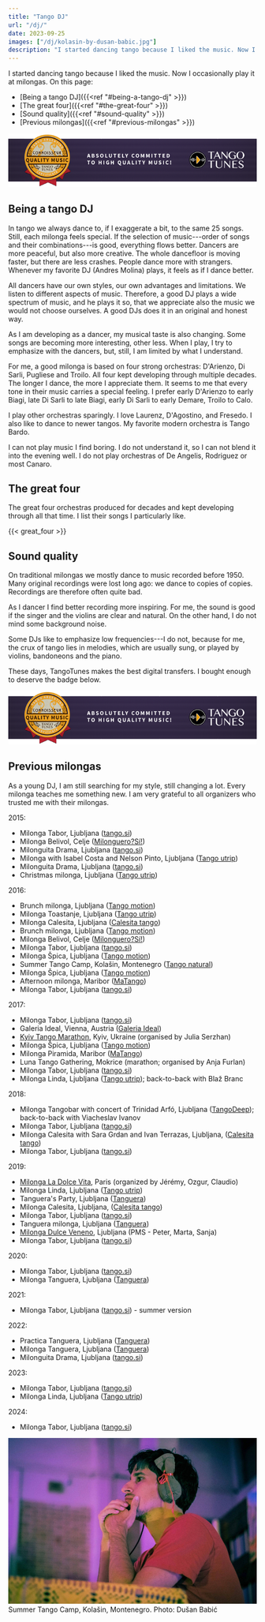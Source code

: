```yaml
---
title: "Tango DJ"
url: "/dj/"
date: 2023-09-25
images: ["/dj/kolasin-by-dusan-babic.jpg"]
description: "I started dancing tango because I liked the music. Now I occasionally play it at milongas."
---
```


I started dancing tango because I liked the music. Now 
I occasionally play it at milongas. On this page:

- [Being a tango DJ]({{<ref "#being-a-tango-dj" >}})
- [The great four]({{<ref "#the-great-four" >}})
- [Sound quality]({{<ref "#sound-quality" >}})
- [Previous milongas]({{<ref "#previous-milongas" >}})

[<img src="/dj/tt_connoisseur_banner.png"
alt="TangoTunes connoisseur badge" />](
http://blog.tangotunes.com/tangotunes-connoisseur-quality-music-badge/)

Being a tango DJ
----------------

In tango we always dance to, if I exaggerate a bit, to the same 25 songs.
Still, each milonga feels special. If the selection of music---order of songs and their
combinations---is good, everything flows better.
Dancers are more peaceful, but also more creative. The whole dancefloor is
moving faster, but there are less crashes.  People dance more with strangers.
Whenever my favorite DJ (Andres Molina) plays, it feels as if I dance better.

All dancers have our own styles, our own advantages and limitations. We listen to
different aspects of music. Therefore, a good DJ plays a wide spectrum of
music, and he plays it so, that we appreciate also the music we would not choose ourselves.
A good DJs does it in an original and honest way.

As I am developing as a dancer, my musical taste is also changing.
Some songs are becoming more interesting, other less. When I play, I try
to emphasize with the dancers, but, still, I am limited by what I understand.

For me, a good milonga is based on four strong orchestras: D'Arienzo, Di Sarli,
Pugliese and Troilo. All four kept developing through multiple decades.
The longer I dance, the more I appreciate them. It seems to me that every tone
in their music carries a special feeling. I prefer early D'Arienzo
to early Biagi, late Di Sarli to late Biagi, early Di Sarli to early Demare, Troilo
to Calo.

I play other orchestras sparingly. I love Laurenz, D'Agostino, and Fresedo.
I also like to dance to newer tangos. My favorite modern orchestra is Tango Bardo.

I can not play music I find boring. I do not understand it, so I can not blend it into the evening well.
I do not play orchestras of De Angelis, Rodriguez or most Canaro.

The great four
--------------

The great four orchestras produced for decades and kept developing through
all that time. I list their songs I particularly like.

{{< great_four >}}


Sound quality
-------------

On traditional milongas we mostly dance to music recorded before 1950. Many
original recordings were lost long ago: we dance to copies of copies. Recordings are
therefore often quite bad.

As I dancer I find better recording more inspiring. For me, the sound
is good if the singer and the violins are clear and natural. On the other hand,
I do not mind some background noise. 

Some DJs like to emphasize low frequencies---I do not,
because for me, the crux of tango lies in melodies, which are usually sung,
or played by violins, bandoneons and the piano. 

These days, TangoTunes makes the best digital transfers. I bought enough
to deserve the badge below.

[<img src="/dj/tt_connoisseur_banner.png"
alt="TangoTunes connoisseur badge" />](
http://blog.tangotunes.com/tangotunes-connoisseur-quality-music-badge/)


Previous milongas
-----------------

As a young DJ, I am still searching for my style, still changing a lot.
Every milonga teaches me something new. 
I am very grateful to all organizers who trusted me with their milongas.

2015:

- Milonga Tabor, Ljubljana ([tango.si](http://www.tango.si/))
- Milonga Belivol, Celje ([Milonguero?Sí!](https://www.milonguero.si/))
- Milonguita Drama, Ljubljana ([tango.si](http://www.tango.si/))
- Milonga with Isabel Costa and Nelson Pinto, Ljubljana ([Tango utrip](http://tangoutrip.si/))
- Milonguita Drama, Ljubljana ([tango.si](http://www.tango.si/))
- Christmas milonga, Ljubljana ([Tango utrip](http://tangoutrip.si/))

2016:

- Brunch milonga, Ljubljana ([Tango motion](http://tango-motion.com/))
- Milonga Toastanje, Ljubljana ([Tango utrip](http://tangoutrip.si/))
- Milonga Calesita, Ljubljana ([Calesita tango](http://www.calesitatango.si/))
- Brunch milonga, Ljubljana ([Tango motion](http://tango-motion.com/))
- Milonga Belivol, Celje ([Milonguero?Sí!](https://www.milonguero.si/))
- Milonga Tabor, Ljubljana ([tango.si](http://www.tango.si/))
- Milonga Špica, Ljubljana ([Tango motion](http://tango-motion.com/))
- Summer Tango Camp, Kolašin, Montenegro ([Tango natural](http://tangonatural.com/))
- Milonga Špica, Ljubljana ([Tango motion](http://tango-motion.com/))
- Afternoon milonga, Maribor ([MaTango](http://www.matango.si/))
- Milonga Tabor, Ljubljana ([tango.si](http://www.tango.si/))

2017:

- Milonga Tabor, Ljubljana ([tango.si](http://www.tango.si/))
- Galeria Ideal, Vienna, Austria ([Galeria Ideal](www.galeria-ideal.at))
- [Kyiv Tango Marathon](http://www.tangomarathon.kiev.ua/), Kyiv, Ukraine (organised by Julia Serzhan)
- Milonga Špica, Ljubljana ([Tango motion](http://tango-motion.com/))
- Milonga Piramida, Maribor ([MaTango](http://www.matango.si/))
- Luna Tango Gathering, Mokrice (marathon; organised by Anja Furlan)
- Milonga Tabor, Ljubljana ([tango.si](http://www.tango.si/))
- Milonga Linda, Ljubljana ([Tango utrip](http://tangoutrip.si/)); back-to-back with Blaž Branc

2018:

- Milonga Tangobar with concert of Trinidad Arfó, Ljubljana ([TangoDeep](https://facebook.com/tangoprofundo/)); back-to-back with Viacheslav Ivanov
- Milonga Tabor, Ljubljana ([tango.si](http://www.tango.si/))
- Milonga Calesita with Sara Grdan and Ivan Terrazas, Ljubljana, ([Calesita tango](http://www.calesitatango.si/))
- Milonga Tabor, Ljubljana ([tango.si](http://www.tango.si/))

2019:

- [Milonga La Dolce Vita](https://www.facebook.com/groups/milongaladolcevita/), Paris (organized by Jérémy, Ozgur, Claudio)
- Milonga Linda, Ljubljana ([Tango utrip](http://tangoutrip.si/))
- Tanguera's Party, Ljubljana ([Tanguera](https://www.facebook.com/tanguera.si/))
- Milonga Calesita, Ljubljana, ([Calesita tango](http://www.calesitatango.si/))
- Milonga Tabor, Ljubljana ([tango.si](http://www.tango.si/))
- Tanguera milonga, Ljubljana ([Tanguera](https://www.facebook.com/tanguera.si/))
- [Milonga Dulce Veneno](https://www.facebook.com/events/515327965719577/), Ljubljana (PMS - Peter, Marta, Sanja)
- Milonga Tabor, Ljubljana ([tango.si](http://www.tango.si/))

2020:
- Milonga Tabor, Ljubljana ([tango.si](http://www.tango.si/))
- Milonga Tanguera, Ljubljana ([Tanguera](https://www.facebook.com/tanguera.si/))

2021:
- Milonga Tabor, Ljubljana ([tango.si](http://www.tango.si/)) - summer version

2022:
- Practica Tanguera, Ljubljana ([Tanguera](https://www.facebook.com/tanguera.si/))
- Milonga Tanguera, Ljubljana ([Tanguera](https://www.facebook.com/tanguera.si/))
- Milonguita Drama, Ljubljana ([tango.si](http://www.tango.si/))

2023:
- Milonga Tabor, Ljubljana ([tango.si](http://www.tango.si/))
- Milonga Linda, Ljubljana ([Tango utrip](http://tangoutrip.si/))

2024:
- Milonga Tabor, Ljubljana ([tango.si](http://www.tango.si/))


<img src="/dj/kolasin-by-dusan-babic.jpg" /> Summer Tango Camp, Kolašin, Montenegro. Photo: Dušan Babić
